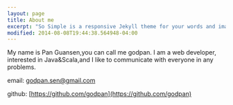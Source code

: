 ```yaml
---
layout: page
title: About me
excerpt: "So Simple is a responsive Jekyll theme for your words and images."
modified: 2014-08-08T19:44:38.564948-04:00
---
```


My name is Pan Guansen,you can call me godpan. I am a web developer, interested in Java&Scala,and I like to communicate
with everyone in any problems.

email: godpan.sen@gmail.com

github: [https://github.com/godpan](https://github.com/godpan)
